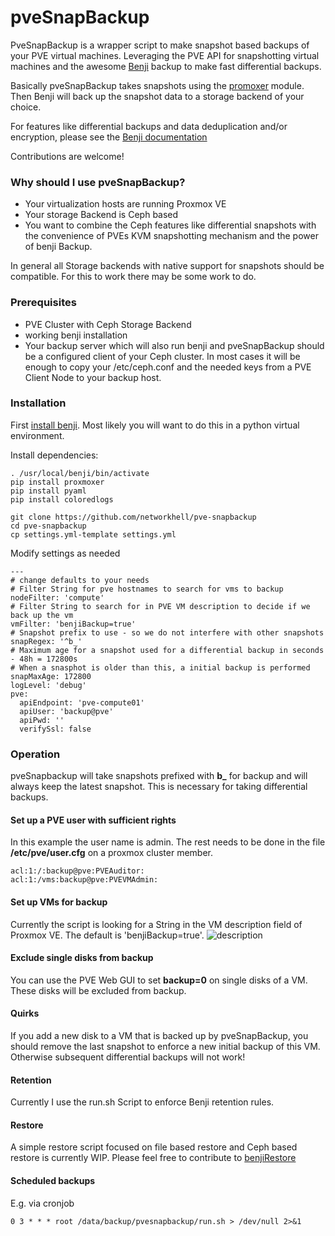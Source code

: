 # pveSnapBackup

PveSnapBackup is a wrapper script to make snapshot based backups of your PVE virtual machines. Leveraging the PVE API for snapshotting virtual machines and the awesome [Benji](https://github.com/elemental-lf/benji)
 backup to make fast differential backups.

Basically pveSnapBackup takes snapshots using the [promoxer](https://github.com/swayf/proxmoxer) module. Then Benji will back up the snapshot data to a storage backend of your choice. 

For features like differential backups and data deduplication and/or encryption, please see the [Benji documentation](https://benji-backup.me/quickstart.html)

Contributions are welcome!

### Why should I use pveSnapBackup?

- Your virtualization hosts are running Proxmox VE
- Your storage Backend is Ceph based
- You want to combine the Ceph features like differential snapshots with the convenience of PVEs KVM snapshotting mechanism and the power of benji Backup. 

In general all Storage backends with native support for snapshots should be compatible. For this to work there may be some work to do. 

### Prerequisites

- PVE Cluster with Ceph Storage Backend
- working benji installation
- Your backup server which will also run benji and pveSnapBackup should be a configured client of your Ceph cluster. In most cases it will be enough to copy your /etc/ceph.conf and the needed keys from a PVE Client Node to your backup host. 

### Installation 
First [install benji](https://benji-backup.me/installation.html#common-to-all-distributions). Most likely you will want to do this in a python virtual environment. 

Install dependencies: 

```
. /usr/local/benji/bin/activate
pip install proxmoxer
pip install pyaml
pip install coloredlogs
```

```
git clone https://github.com/networkhell/pve-snapbackup
cd pve-snapbackup
cp settings.yml-template settings.yml
```
Modify settings as needed
```
---
# change defaults to your needs
# Filter String for pve hostnames to search for vms to backup
nodeFilter: 'compute'
# Filter String to search for in PVE VM description to decide if we back up the vm
vmFilter: 'benjiBackup=true'
# Snapshot prefix to use - so we do not interfere with other snapshots
snapRegex: '^b_'
# Maximum age for a snapshot used for a differential backup in seconds - 48h = 172800s
# When a snasphot is older than this, a initial backup is performed
snapMaxAge: 172800
logLevel: 'debug'
pve:
  apiEndpoint: 'pve-compute01'
  apiUser: 'backup@pve'
  apiPwd: ''
  verifySsl: false
```

### Operation

pveSnapbackup will take snapshots prefixed with **b_** for backup and will always keep the latest snapshot. This is necessary for taking differential backups.

#### Set up a PVE user with sufficient rights
In this example the user name is admin. The rest needs to be done in the file **/etc/pve/user.cfg** on a proxmox cluster member.

```
acl:1:/:backup@pve:PVEAuditor:
acl:1:/vms:backup@pve:PVEVMAdmin:
```

#### Set up VMs for backup
Currently the script is looking for a String in the VM description field of Proxmox VE. The default is 'benjiBackup=true'. 
![description](https://github.com/networkhell/pve-snapbackup/raw/masteg/contrib/screenshots/vmdesc.png "")


#### Exclude single disks from backup
You can use the PVE Web GUI to set **backup=0** on single disks of a VM. These disks will be excluded from backup.

#### Quirks
If you add a new disk to a VM that is backed up by pveSnapBackup, you should remove the last snapshot to enforce a new initial backup of this VM. Otherwise subsequent differential backups will not work!

#### Retention 
Currently I use the run.sh Script to enforce Benji retention rules. 

#### Restore
A simple restore script focused on file based restore and Ceph based restore is currently WIP. Please feel free to contribute to [benjiRestore](https://github.com/networkhell/benjiRestore)


#### Scheduled backups
E.g. via cronjob
```
0 3 * * * root /data/backup/pvesnapbackup/run.sh > /dev/null 2>&1
```
